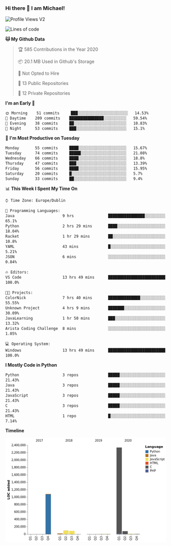 ### Hi there 👋 I am Michael!

![Profile Views V2](https://komarev.com/ghpvc/?username=AppDevMichael)

<!--START_SECTION:waka-->
![Lines of code](https://img.shields.io/badge/From%20Hello%20World%20I%27ve%20Written-11.8%20million%20lines%20of%20code-blue)

**🐱 My Github Data** 

> 🏆 585 Contributions in the Year 2020
 > 
> 📦 20.1 MB Used in Github's Storage 
 > 
> 🚫 Not Opted to Hire
 > 
> 📜 13 Public Repositories
 > 
> 🔑 12 Private Repositories 

**I'm an Early 🐤** 

```text
🌞 Morning    51 commits     ███░░░░░░░░░░░░░░░░░░░░░░   14.53% 
🌆 Daytime    209 commits    ███████████████░░░░░░░░░░   59.54% 
🌃 Evening    38 commits     ██░░░░░░░░░░░░░░░░░░░░░░░   10.83% 
🌙 Night      53 commits     ███░░░░░░░░░░░░░░░░░░░░░░   15.1%

```
📅 **I'm Most Productive on Tuesday** 

```text
Monday       55 commits     ████░░░░░░░░░░░░░░░░░░░░░   15.67% 
Tuesday      74 commits     █████░░░░░░░░░░░░░░░░░░░░   21.08% 
Wednesday    66 commits     ████░░░░░░░░░░░░░░░░░░░░░   18.8% 
Thursday     47 commits     ███░░░░░░░░░░░░░░░░░░░░░░   13.39% 
Friday       56 commits     ████░░░░░░░░░░░░░░░░░░░░░   15.95% 
Saturday     20 commits     █░░░░░░░░░░░░░░░░░░░░░░░░   5.7% 
Sunday       33 commits     ██░░░░░░░░░░░░░░░░░░░░░░░   9.4%

```


📊 **This Week I Spent My Time On** 

```text
⌚︎ Time Zone: Europe/Dublin

💬 Programming Languages: 
Java                     9 hrs               ████████████████░░░░░░░░░   65.1% 
Python                   2 hrs 29 mins       ████░░░░░░░░░░░░░░░░░░░░░   18.04% 
Racket                   1 hr 29 mins        ██░░░░░░░░░░░░░░░░░░░░░░░   10.8% 
YAML                     43 mins             █░░░░░░░░░░░░░░░░░░░░░░░░   5.21% 
JSON                     6 mins              ░░░░░░░░░░░░░░░░░░░░░░░░░   0.84%

🔥 Editors: 
VS Code                  13 hrs 49 mins      █████████████████████████   100.0%

🐱‍💻 Projects: 
ColorNick                7 hrs 40 mins       ██████████████░░░░░░░░░░░   55.55% 
Unknown Project          4 hrs 9 mins        ███████░░░░░░░░░░░░░░░░░░   30.09% 
JavaLearning             1 hr 50 mins        ███░░░░░░░░░░░░░░░░░░░░░░   13.32% 
Arista Coding Challenge  8 mins              ░░░░░░░░░░░░░░░░░░░░░░░░░   1.05%

💻 Operating System: 
Windows                  13 hrs 49 mins      █████████████████████████   100.0%

```

**I Mostly Code in Python** 

```text
Python                   3 repos             █████░░░░░░░░░░░░░░░░░░░░   21.43% 
Java                     3 repos             █████░░░░░░░░░░░░░░░░░░░░   21.43% 
JavaScript               3 repos             █████░░░░░░░░░░░░░░░░░░░░   21.43% 
C                        3 repos             █████░░░░░░░░░░░░░░░░░░░░   21.43% 
HTML                     1 repo              █░░░░░░░░░░░░░░░░░░░░░░░░   7.14%

```


**Timeline**

![Chart not found](https://github.com/AppDevMichael/AppDevMichael/blob/master/charts/bar_graph.png) 


<!--END_SECTION:waka-->

